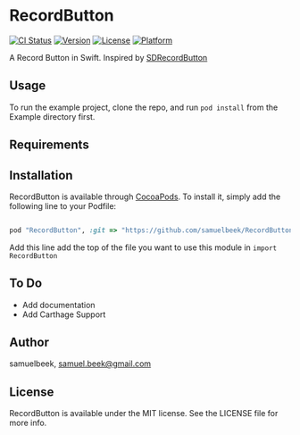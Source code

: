 # RecordButton

[![CI Status](http://img.shields.io/travis/samuelbeek/RecordButton.svg?style=flat)](https://travis-ci.org/samuelbeek/RecordButton)
[![Version](https://img.shields.io/cocoapods/v/RecordButton.svg?style=flat)](http://cocoapods.org/pods/RecordButton)
[![License](https://img.shields.io/cocoapods/l/RecordButton.svg?style=flat)](http://cocoapods.org/pods/RecordButton)
[![Platform](https://img.shields.io/cocoapods/p/RecordButton.svg?style=flat)](http://cocoapods.org/pods/RecordButton)


A Record Button in Swift. Inspired by [SDRecordButton](https://github.com/sebyddd/SDRecordButton)

## Usage

To run the example project, clone the repo, and run `pod install` from the Example directory first.

## Requirements

## Installation

RecordButton is available through [CocoaPods](http://cocoapods.org). To install
it, simply add the following line to your Podfile:

```ruby

pod "RecordButton", :git => "https://github.com/samuelbeek/RecordButton.git"

```

Add this line add the top of the file you want to use this module in `import RecordButton`




## To Do 
* Add documentation 
* Add Carthage Support

## Author

samuelbeek, samuel.beek@gmail.com

## License

RecordButton is available under the MIT license. See the LICENSE file for more info.
